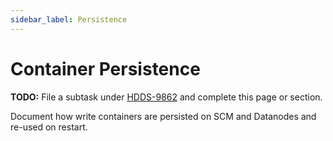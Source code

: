 ```yaml
---
sidebar_label: Persistence
---
```


# Container Persistence

**TODO:** File a subtask under [HDDS-9862](https://issues.apache.org/jira/browse/HDDS-9862) and complete this page or section.

Document how write containers are persisted on SCM and Datanodes and re-used on restart.
